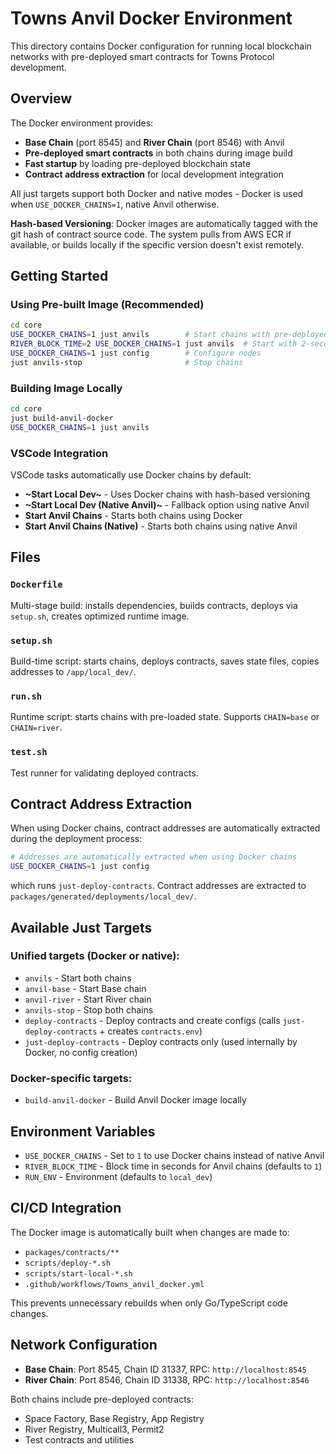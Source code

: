 # Towns Anvil Docker Environment

This directory contains Docker configuration for running local blockchain networks with pre-deployed smart contracts for Towns Protocol development.

## Overview

The Docker environment provides:

- **Base Chain** (port 8545) and **River Chain** (port 8546) with Anvil
- **Pre-deployed smart contracts** in both chains during image build
- **Fast startup** by loading pre-deployed blockchain state
- **Contract address extraction** for local development integration

All just targets support both Docker and native modes - Docker is used when `USE_DOCKER_CHAINS=1`, native Anvil otherwise.

**Hash-based Versioning**: Docker images are automatically tagged with the git hash of contract source code. The system pulls from AWS ECR if available, or builds locally if the specific version doesn't exist remotely.

## Getting Started

### Using Pre-built Image (Recommended)

```bash
cd core
USE_DOCKER_CHAINS=1 just anvils        # Start chains with pre-deployed contracts (1s blocks)
RIVER_BLOCK_TIME=2 USE_DOCKER_CHAINS=1 just anvils  # Start with 2-second blocks
USE_DOCKER_CHAINS=1 just config        # Configure nodes
just anvils-stop                       # Stop chains
```

### Building Image Locally

```bash
cd core
just build-anvil-docker
USE_DOCKER_CHAINS=1 just anvils
```

### VSCode Integration

VSCode tasks automatically use Docker chains by default:

- **~Start Local Dev~** - Uses Docker chains with hash-based versioning
- **~Start Local Dev (Native Anvil)~** - Fallback option using native Anvil
- **Start Anvil Chains** - Starts both chains using Docker
- **Start Anvil Chains (Native)** - Starts both chains using native Anvil

## Files

### `Dockerfile`

Multi-stage build: installs dependencies, builds contracts, deploys via `setup.sh`, creates optimized runtime image.

### `setup.sh`

Build-time script: starts chains, deploys contracts, saves state files, copies addresses to `/app/local_dev/`.

### `run.sh`

Runtime script: starts chains with pre-loaded state. Supports `CHAIN=base` or `CHAIN=river`.

### `test.sh`

Test runner for validating deployed contracts.

## Contract Address Extraction

When using Docker chains, contract addresses are automatically extracted during the deployment process:

```bash
# Addresses are automatically extracted when using Docker chains
USE_DOCKER_CHAINS=1 just config
```

which runs `just-deploy-contracts`. Contract addresses are extracted to `packages/generated/deployments/local_dev/`.

## Available Just Targets

### Unified targets (Docker or native):

- `anvils` - Start both chains
- `anvil-base` - Start Base chain
- `anvil-river` - Start River chain
- `anvils-stop` - Stop both chains
- `deploy-contracts` - Deploy contracts and create configs (calls `just-deploy-contracts` + creates `contracts.env`)
- `just-deploy-contracts` - Deploy contracts only (used internally by Docker, no config creation)

### Docker-specific targets:

- `build-anvil-docker` - Build Anvil Docker image locally

## Environment Variables

- `USE_DOCKER_CHAINS` - Set to `1` to use Docker chains instead of native Anvil
- `RIVER_BLOCK_TIME` - Block time in seconds for Anvil chains (defaults to `1`)
- `RUN_ENV` - Environment (defaults to `local_dev`)

## CI/CD Integration

The Docker image is automatically built when changes are made to:

- `packages/contracts/**`
- `scripts/deploy-*.sh`
- `scripts/start-local-*.sh`
- `.github/workflows/Towns_anvil_docker.yml`

This prevents unnecessary rebuilds when only Go/TypeScript code changes.

## Network Configuration

- **Base Chain**: Port 8545, Chain ID 31337, RPC: `http://localhost:8545`
- **River Chain**: Port 8546, Chain ID 31338, RPC: `http://localhost:8546`

Both chains include pre-deployed contracts:

- Space Factory, Base Registry, App Registry
- River Registry, Multicall3, Permit2
- Test contracts and utilities
